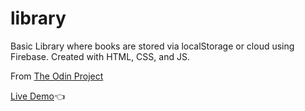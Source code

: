 # library
Basic Library where books are stored via localStorage or cloud using Firebase. Created with HTML, CSS, and JS.

From [The Odin Project](https://www.theodinproject.com/courses/javascript/lessons/library)

[Live Demo](https://jthuynh.github.io/library/)👈
